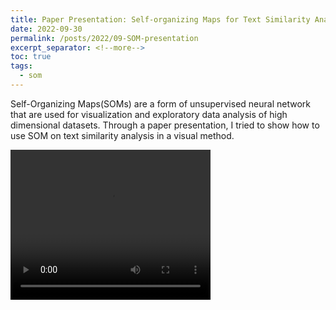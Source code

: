 ```yaml
---
title: Paper Presentation: Self-organizing Maps for Text Similarity Analysis
date: 2022-09-30
permalink: /posts/2022/09-SOM-presentation
excerpt_separator: <!--more-->
toc: true
tags:
  - som
---
```

Self-Organizing Maps(SOMs) are a form of unsupervised neural network that are used for visualization and exploratory data analysis of high dimensional datasets. Through a paper presentation, I tried to show how to use SOM on text similarity analysis in a visual method.
<!--more-->

<video width="320" height="240" controls>
  <source src="/files/videos/Paper-presentation.mp4" type="video/mp4">
</video>
